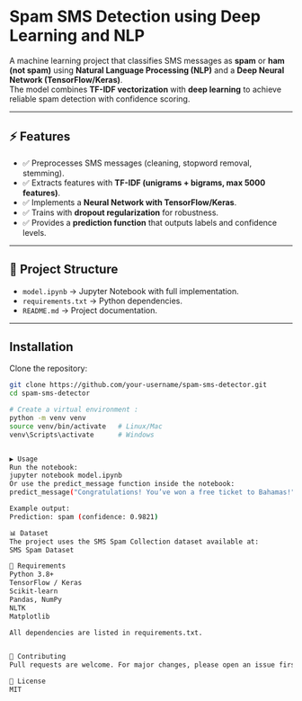 #  Spam SMS Detection using Deep Learning and NLP

A machine learning project that classifies SMS messages as **spam** or **ham (not spam)** using **Natural Language Processing (NLP)** and a **Deep Neural Network (TensorFlow/Keras)**.  
The model combines **TF-IDF vectorization** with **deep learning** to achieve reliable spam detection with confidence scoring.

---

## ⚡ Features
- ✅ Preprocesses SMS messages (cleaning, stopword removal, stemming).  
- ✅ Extracts features with **TF-IDF (unigrams + bigrams, max 5000 features)**.  
- ✅ Implements a **Neural Network with TensorFlow/Keras**.  
- ✅ Trains with **dropout regularization** for robustness.  
- ✅ Provides a **prediction function** that outputs labels and confidence levels.  

---

## 📂 Project Structure
- `model.ipynb` → Jupyter Notebook with full implementation.  
- `requirements.txt` → Python dependencies.  
- `README.md` → Project documentation.  

---

##  Installation

Clone the repository:

```bash
git clone https://github.com/your-username/spam-sms-detector.git
cd spam-sms-detector

# Create a virtual environment :
python -m venv venv
source venv/bin/activate   # Linux/Mac
venv\Scripts\activate      # Windows


▶️ Usage
Run the notebook:
jupyter notebook model.ipynb
Or use the predict_message function inside the notebook:
predict_message("Congratulations! You’ve won a free ticket to Bahamas!")

Example output:
Prediction: spam (confidence: 0.9821)

📊 Dataset
The project uses the SMS Spam Collection dataset available at:
SMS Spam Dataset

📌 Requirements
Python 3.8+
TensorFlow / Keras
Scikit-learn
Pandas, NumPy
NLTK
Matplotlib

All dependencies are listed in requirements.txt.


🤝 Contributing
Pull requests are welcome. For major changes, please open an issue first to discuss your ideas.

📜 License
MIT
